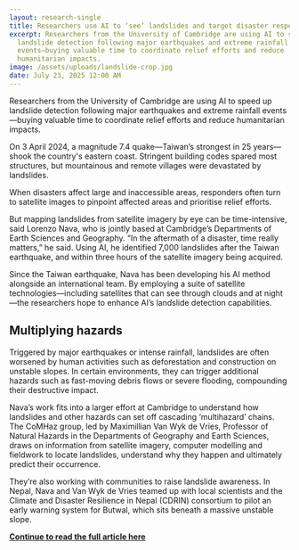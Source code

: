 ```yaml
---
layout: research-single
title: Researchers use AI to ‘see’ landslides and target disaster response
excerpt: Researchers from the University of Cambridge are using AI to speed up
  landslide detection following major earthquakes and extreme rainfall
  events—buying valuable time to coordinate relief efforts and reduce
  humanitarian impacts.
image: /assets/uploads/landslide-crop.jpg
date: July 23, 2025 12:00 AM
---
```

Researchers from the University of Cambridge are using AI to speed up landslide detection following major earthquakes and extreme rainfall events—buying valuable time to coordinate relief efforts and reduce humanitarian impacts.

On 3 April 2024, a magnitude 7.4 quake—Taiwan’s strongest in 25 years—shook the country's eastern coast. Stringent building codes spared most structures, but mountainous and remote villages were devastated by landslides.

When disasters affect large and inaccessible areas, responders often turn to satellite images to pinpoint affected areas and prioritise relief efforts.

But mapping landslides from satellite imagery by eye can be time-intensive, said Lorenzo Nava, who is jointly based at Cambridge’s Departments of Earth Sciences and Geography. “In the aftermath of a disaster, time really matters,” he said. Using AI, he identified 7,000 landslides after the Taiwan earthquake, and within three hours of the satellite imagery being acquired.

Since the Taiwan earthquake, Nava has been developing his AI method alongside an international team. By employing a suite of satellite technologies—including satellites that can see through clouds and at night—the researchers hope to enhance AI’s landslide detection capabilities.

## Multiplying hazards

Triggered by major earthquakes or intense rainfall, landslides are often worsened by human activities such as deforestation and construction on unstable slopes. In certain environments, they can trigger additional hazards such as fast-moving debris flows or severe flooding, compounding their destructive impact.

Nava’s work fits into a larger effort at Cambridge to understand how landslides and other hazards can set off cascading ‘multihazard’ chains. The CoMHaz group, led by Maximillian Van Wyk de Vries, Professor of Natural Hazards in the Departments of Geography and Earth Sciences, draws on information from satellite imagery, computer modelling and fieldwork to locate landslides, understand why they happen and ultimately predict their occurrence.

They’re also working with communities to raise landslide awareness. In Nepal, Nava and Van Wyk de Vries teamed up with local scientists and the Climate and Disaster Resilience in Nepal (CDRIN) consortium to pilot an early warning system for Butwal, which sits beneath a massive unstable slope.

**[Continue to read the full article here](https://www.cam.ac.uk/research/news/researchers-use-ai-to-see-landslides-and-target-disaster-response)**